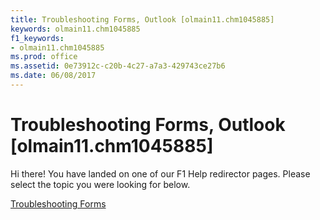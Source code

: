 ```yaml
---
title: Troubleshooting Forms, Outlook [olmain11.chm1045885]
keywords: olmain11.chm1045885
f1_keywords:
- olmain11.chm1045885
ms.prod: office
ms.assetid: 0e73912c-c20b-4c27-a7a3-429743ce27b6
ms.date: 06/08/2017
---
```



# Troubleshooting Forms, Outlook [olmain11.chm1045885]

Hi there! You have landed on one of our F1 Help redirector pages. Please select the topic you were looking for below.

[Troubleshooting Forms](http://msdn.microsoft.com/library/79c44e72-5ef8-ad43-2838-8750d73387d5%28Office.15%29.aspx)

